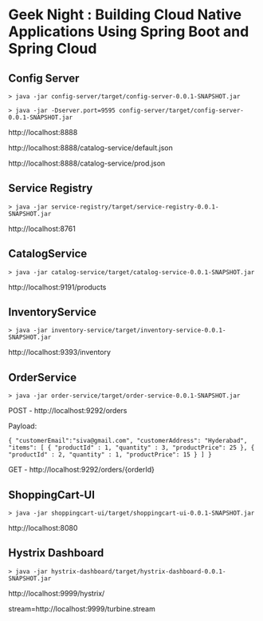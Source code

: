 # Geek Night : Building Cloud Native Applications Using Spring Boot and Spring Cloud

## Config Server

`> java -jar config-server/target/config-server-0.0.1-SNAPSHOT.jar` 

`> java -jar -Dserver.port=9595 config-server/target/config-server-0.0.1-SNAPSHOT.jar` 

http://localhost:8888

http://localhost:8888/catalog-service/default.json

http://localhost:8888/catalog-service/prod.json


## Service Registry

`> java -jar service-registry/target/service-registry-0.0.1-SNAPSHOT.jar` 

http://localhost:8761

## CatalogService

`> java -jar catalog-service/target/catalog-service-0.0.1-SNAPSHOT.jar` 

http://localhost:9191/products

## InventoryService

`> java -jar inventory-service/target/inventory-service-0.0.1-SNAPSHOT.jar` 

http://localhost:9393/inventory

## OrderService

`> java -jar order-service/target/order-service-0.0.1-SNAPSHOT.jar` 

POST - http://localhost:9292/orders

Payload: 

`{
	"customerEmail":"siva@gmail.com",
	"customerAddress": "Hyderabad",
	"items": [
		{
            "productId" : 1,
            "quantity" : 3,
            "productPrice": 25
		},
		{
            "productId" : 2,
            "quantity" : 1,
            "productPrice": 15
        }
	]
}`

GET - http://localhost:9292/orders/{orderId}


## ShoppingCart-UI

`> java -jar shoppingcart-ui/target/shoppingcart-ui-0.0.1-SNAPSHOT.jar` 

http://localhost:8080

## Hystrix Dashboard

`> java -jar hystrix-dashboard/target/hystrix-dashboard-0.0.1-SNAPSHOT.jar` 

http://localhost:9999/hystrix/

stream=http://localhost:9999/turbine.stream
